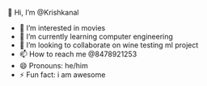  👋 Hi, I’m @Krishkanal
- 👀 I’m interested in movies
- 🌱 I’m currently learning computer engineering
- 💞️ I’m looking to collaborate on wine testing ml project
- 📫 How to reach me @8478921253
- 😄 Pronouns: he/him
- ⚡ Fun fact: i am awesome

<!---
Krishkanal/Krishkanal is a ✨ special ✨ repository because its `README.md` (this file) appears on your GitHub profile.
You can click the Preview link to take a look at your changes.
--->
